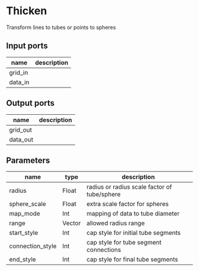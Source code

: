 
# Thicken
Transform lines to tubes or points to spheres

## Input ports
|name|description|
|-|-|
|grid_in||
|data_in||



## Output ports
|name|description|
|-|-|
|grid_out||
|data_out||



## Parameters
|name|type|description|
|-|-|-|
|radius|Float|radius or radius scale factor of tube/sphere|
|sphere_scale|Float|extra scale factor for spheres|
|map_mode|Int|mapping of data to tube diameter|
|range|Vector|allowed radius range|
|start_style|Int|cap style for initial tube segments|
|connection_style|Int|cap style for tube segment connections|
|end_style|Int|cap style for final tube segments|
